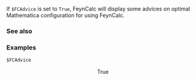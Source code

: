 If `$FCAdvice` is set to `True`, FeynCalc will display some advices on optimal Mathematica configuration for using FeynCalc.

### See also

### Examples

```mathematica
$FCAdvice
```

$$\text{True}$$